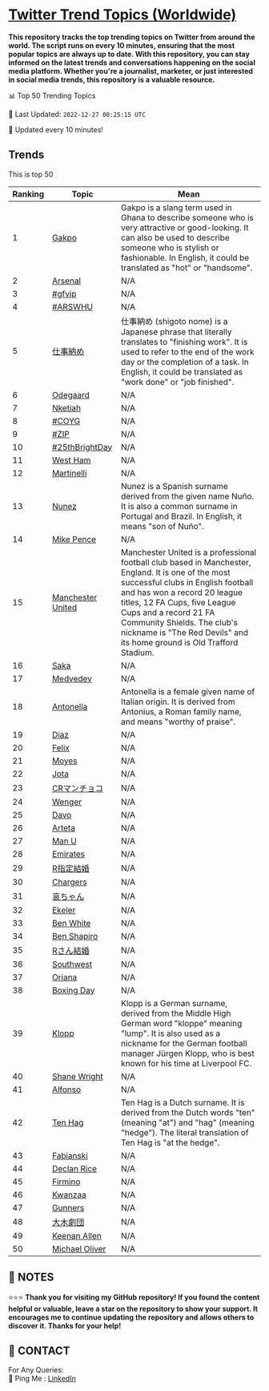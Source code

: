 [Twitter Trend Topics (Worldwide)](https://github.com/ErcinDedeoglu/Twitter-Trend-Topics)
==========

**This repository tracks the top trending topics on Twitter from around the world. 
The script runs on every 10 minutes, ensuring that the most popular topics are always up to date. 
With this repository, you can stay informed on the latest trends and conversations happening on the social media platform. 
Whether you're a journalist, marketer, or just interested in social media trends, this repository is a valuable resource.**


📊 Top 50 Trending Topics

📆 Last Updated: `2022-12-27 00:25:15 UTC`

🔧 Updated every 10 minutes!


## Trends

This is top 50

| Ranking | Topic | Mean |
| ------- | ------------ | ------------ |
| 1 | [Gakpo](http://twitter.com/search?q=Gakpo) | Gakpo is a slang term used in Ghana to describe someone who is very attractive or good-looking. It can also be used to describe someone who is stylish or fashionable. In English, it could be translated as "hot" or "handsome". |
| 2 | [Arsenal](http://twitter.com/search?q=Arsenal) | N/A |
| 3 | [#gfvip](http://twitter.com/search?q=%23gfvip) | N/A |
| 4 | [#ARSWHU](http://twitter.com/search?q=%23ARSWHU) | N/A |
| 5 | [仕事納め](http://twitter.com/search?q=%e4%bb%95%e4%ba%8b%e7%b4%8d%e3%82%81) | 仕事納め (shigoto nome) is a Japanese phrase that literally translates to "finishing work". It is used to refer to the end of the work day or the completion of a task. In English, it could be translated as "work done" or "job finished". |
| 6 | [Odegaard](http://twitter.com/search?q=Odegaard) | N/A |
| 7 | [Nketiah](http://twitter.com/search?q=Nketiah) | N/A |
| 8 | [#COYG](http://twitter.com/search?q=%23COYG) | N/A |
| 9 | [#ZIP](http://twitter.com/search?q=%23ZIP) | N/A |
| 10 | [#25thBrightDay](http://twitter.com/search?q=%2325thBrightDay) | N/A |
| 11 | [West Ham](http://twitter.com/search?q=West+Ham) | N/A |
| 12 | [Martinelli](http://twitter.com/search?q=Martinelli) | N/A |
| 13 | [Nunez](http://twitter.com/search?q=Nunez) | Nunez is a Spanish surname derived from the given name Nuño. It is also a common surname in Portugal and Brazil. In English, it means "son of Nuño". |
| 14 | [Mike Pence](http://twitter.com/search?q=Mike+Pence) | N/A |
| 15 | [Manchester United](http://twitter.com/search?q=Manchester+United) | Manchester United is a professional football club based in Manchester, England. It is one of the most successful clubs in English football and has won a record 20 league titles, 12 FA Cups, five League Cups and a record 21 FA Community Shields. The club's nickname is "The Red Devils" and its home ground is Old Trafford Stadium. |
| 16 | [Saka](http://twitter.com/search?q=Saka) | N/A |
| 17 | [Medvedev](http://twitter.com/search?q=Medvedev) | N/A |
| 18 | [Antonella](http://twitter.com/search?q=Antonella) | Antonella is a female given name of Italian origin. It is derived from Antonius, a Roman family name, and means "worthy of praise". |
| 19 | [Diaz](http://twitter.com/search?q=Diaz) | N/A |
| 20 | [Felix](http://twitter.com/search?q=Felix) | N/A |
| 21 | [Moyes](http://twitter.com/search?q=Moyes) | N/A |
| 22 | [Jota](http://twitter.com/search?q=Jota) | N/A |
| 23 | [CRマンチョコ](http://twitter.com/search?q=CR%e3%83%9e%e3%83%b3%e3%83%81%e3%83%a7%e3%82%b3) | N/A |
| 24 | [Wenger](http://twitter.com/search?q=Wenger) | N/A |
| 25 | [Davo](http://twitter.com/search?q=Davo) | N/A |
| 26 | [Arteta](http://twitter.com/search?q=Arteta) | N/A |
| 27 | [Man U](http://twitter.com/search?q=Man+U) | N/A |
| 28 | [Emirates](http://twitter.com/search?q=Emirates) | N/A |
| 29 | [R指定結婚](http://twitter.com/search?q=R%e6%8c%87%e5%ae%9a%e7%b5%90%e5%a9%9a) | N/A |
| 30 | [Chargers](http://twitter.com/search?q=Chargers) | N/A |
| 31 | [哀ちゃん](http://twitter.com/search?q=%e5%93%80%e3%81%a1%e3%82%83%e3%82%93) | N/A |
| 32 | [Ekeler](http://twitter.com/search?q=Ekeler) | N/A |
| 33 | [Ben White](http://twitter.com/search?q=Ben+White) | N/A |
| 34 | [Ben Shapiro](http://twitter.com/search?q=Ben+Shapiro) | N/A |
| 35 | [Rさん結婚](http://twitter.com/search?q=R%e3%81%95%e3%82%93%e7%b5%90%e5%a9%9a) | N/A |
| 36 | [Southwest](http://twitter.com/search?q=Southwest) | N/A |
| 37 | [Oriana](http://twitter.com/search?q=Oriana) | N/A |
| 38 | [Boxing Day](http://twitter.com/search?q=Boxing+Day) | N/A |
| 39 | [Klopp](http://twitter.com/search?q=Klopp) | Klopp is a German surname, derived from the Middle High German word "kloppe" meaning "lump". It is also used as a nickname for the German football manager Jürgen Klopp, who is best known for his time at Liverpool FC. |
| 40 | [Shane Wright](http://twitter.com/search?q=Shane+Wright) | N/A |
| 41 | [Alfonso](http://twitter.com/search?q=Alfonso) | N/A |
| 42 | [Ten Hag](http://twitter.com/search?q=Ten+Hag) | Ten Hag is a Dutch surname. It is derived from the Dutch words "ten" (meaning "at") and "hag" (meaning "hedge"). The literal translation of Ten Hag is "at the hedge". |
| 43 | [Fabianski](http://twitter.com/search?q=Fabianski) | N/A |
| 44 | [Declan Rice](http://twitter.com/search?q=Declan+Rice) | N/A |
| 45 | [Firmino](http://twitter.com/search?q=Firmino) | N/A |
| 46 | [Kwanzaa](http://twitter.com/search?q=Kwanzaa) | N/A |
| 47 | [Gunners](http://twitter.com/search?q=Gunners) | N/A |
| 48 | [大木劇団](http://twitter.com/search?q=%e5%a4%a7%e6%9c%a8%e5%8a%87%e5%9b%a3) | N/A |
| 49 | [Keenan Allen](http://twitter.com/search?q=Keenan+Allen) | N/A |
| 50 | [Michael Oliver](http://twitter.com/search?q=Michael+Oliver) | N/A |




## 📝 NOTES

⭐⭐⭐ **Thank you for visiting my GitHub repository! If you found the content helpful or valuable, leave a star on the repository to show your support. It encourages me to continue updating the repository and allows others to discover it. Thanks for your help!**

## 📨 CONTACT

 For Any Queries:  
            🏓 Ping Me : [LinkedIn](https://www.linkedin.com/in/ercindedeoglu/)